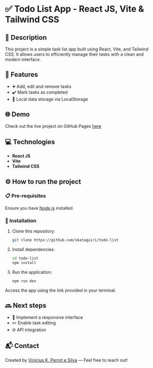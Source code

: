 # ✅ Todo List App - React JS, Vite & Tailwind CSS

## 📝 Description

This project is a simple task list app built using React, Vite, and Tailwind CSS. It allows users to efficiently manage their tasks with a clean and modern interface.

## 🚀 Features

- ➕ Add, edit and remove tasks
- ✔️ Mark tasks as completed
- 💾 Local data storage via LocalStorage

## 🌐 Demo

Check out the live project on GitHub Pages [here](https://vkataguiri.github.io/todo-list)

## 💻 Technologies

- **React JS**
- **Vite**
- **Tailwind CSS**

## ⚙️ How to run the project

### 📋 Pre-requisites

Ensure you have [Node.js](https://nodejs.org/) installed.

### 🔧 Installation

1. Clone this repository:
   ```bash
   git clone https://github.com/vkataguiri/todo-list
   ```
2. Install dependencies:

   ```bash
   cd todo-list
   npm install
   ```

3. Run the application:
   ```bash
   npm run dev
   ```

Access the app using the link provided in your terminal.

## 🔜 Next steps

- 📱 Implement a responsive interface
- ✏️ Enable task editing
- 🌐 API integration

## 📬 Contact

Created by [Vinícius K. Perrot e Silva](https://github.com/vkataguiri) — Feel free to reach out!

